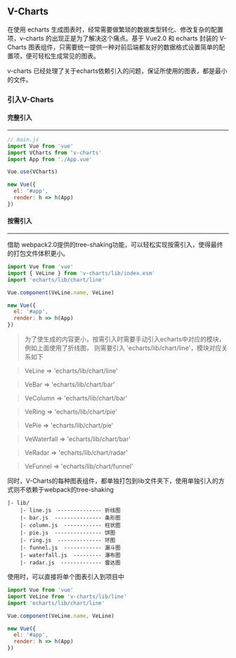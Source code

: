 ## V-Charts

在使用 echarts 生成图表时，经常需要做繁琐的数据类型转化、修改复杂的配置项，v-charts 的出现正是为了解决这个痛点。基于 Vue2.0 和 echarts 封装的 V-Charts 图表组件，只需要统一提供一种对前后端都友好的数据格式设置简单的配置项，便可轻松生成常见的图表。

v-charts 已经处理了关于echarts依赖引入的问题，保证所使用的图表，都是最小的文件。

### 引入V-Charts

#### 完整引入
-----

```js
// main.js
import Vue from 'vue'
import VCharts from 'v-charts'
import App from './App.vue'

Vue.use(VCharts)

new Vue({
  el: '#app',
  render: h => h(App)
})
```

#### 按需引入
----
借助 webpack2.0提供的tree-shaking功能，可以轻松实现按需引入，使得最终的打包文件体积更小。
```js
import Vue from 'vue'
import { VeLine } from 'v-charts/lib/index.esm'
import 'echarts/lib/chart/line'

Vue.component(VeLine.name, VeLine)

new Vue({
  el: '#app',
  render: h => h(App)
})
```
> 为了使生成的内容更小，按需引入时需要手动引入echarts中对应的模块，例如上面使用了折线图，
则需要引入 'echarts/lib/chart/line'，模块对应关系如下

> VeLine => 'echarts/lib/chart/line'

> VeBar => 'echarts/lib/chart/bar'

> VeColumn => 'echarts/lib/chart/bar'

> VeRing => 'echarts/lib/chart/pie'

> VePie => 'echarts/lib/chart/pie'

> VeWaterfall => 'echarts/lib/chart/bar'

> VeRadar => 'echarts/lib/chart/radar'

> VeFunnel => 'echarts/lib/chart/funnel'

同时，V-Charts的每种图表组件，都单独打包到lib文件夹下，使用单独引入的方式则不依赖于webpack的tree-shaking
```
|- lib/
    |- line.js  -------------- 折线图
    |- bar.js  --------------- 条形图
    |- column.js  ------------ 柱状图
    |- pie.js  --------------- 饼图
    |- ring.js  -------------- 环图
    |- funnel.js  ------------ 漏斗图
    |- waterfall.js  --------- 瀑布图
    |- radar.js  ------------- 雷达图
```
使用时，可以直接将单个图表引入到项目中
```js
import Vue from 'vue'
import VeLine from 'v-charts/lib/line'
import 'echarts/lib/chart/line'

Vue.component(VeLine.name, VeLine)

new Vue({
  el: '#app',
  render: h => h(App)
})
```
